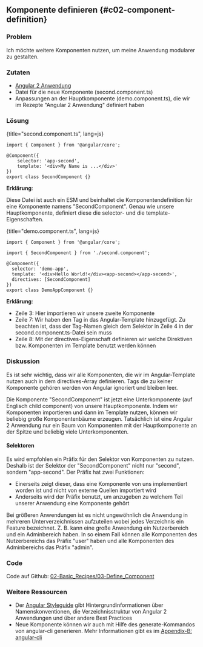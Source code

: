 ## Komponente definieren {#c02-component-definition}

### Problem

Ich möchte weitere Komponenten nutzen, um meine Anwendung modularer zu gestalten.

### Zutaten
* [Angular 2 Anwendung](#c02-angular-app)
* Datei für die neue Komponente (second.component.ts)
* Anpassungen an der Hauptkomponente (demo.component.ts), die wir im Rezepte "Angular 2 Anwendung" definiert haben

### Lösung

{title="second.component.ts", lang=js}
```
import { Component } from '@angular/core';

@Component({
    selector: 'app-second',
    template: '<div>My Name is ...</div>'
})
export class SecondComponent {}
```

__Erklärung__:

Diese Datei ist auch ein ESM und beinhaltet die Komponentendefinition für eine Komponente namens "SecondComponent".
Genau wie unsere Hauptkomponente, definiert diese die selector- und die template-Eigenschaften.

{title="demo.component.ts", lang=js}
```
import { Component } from '@angular/core';

import { SecondComponent } from './second.component';

@Component({
  selector: 'demo-app',
  template: '<div>Hello World!</div><app-second></app-second>',
  directives: [SecondComponent]
})
export class DemoAppComponent {}
```

__Erklärung__:

* Zeile 3: Hier importieren wir unsere zweite Komponente
* Zeile 7: Wir haben den Tag __<app-second></app-second>__ in das Angular-Template hinzugefügt. Zu beachten ist, dass der Tag-Namen gleich dem Selektor in Zeile 4 in der second.component.ts-Datei sein muss
* Zeile 8: Mit der directives-Eigenschaft definieren wir welche Direktiven bzw. Komponenten im Template benutzt werden können

### Diskussion

Es ist sehr wichtig, dass wir alle Komponenten, die wir im Angular-Template nutzen auch in dem directives-Array definieren.
Tags die zu keiner Komponente gehören werden von Angular ignoriert und bleiben leer.

Die Komponente "SecondComponent" ist jetzt eine Unterkomponente (auf Englisch child component) von unsere Hauptkomponente.
Indem wir Komponenten importieren und dann im Template nutzen, können wir beliebig große Komponentenbäume erzeugen.
Tatsächlich ist eine Angular 2 Anwendung nur ein Baum von Komponenten mit der Hauptkomponente an der Spitze und beliebig viele Unterkomponenten.

#### Selektoren

Es wird empfohlen ein Präfix für den Selektor von Komponenten zu nutzen.
Deshalb ist der Selektor der "SecondComponent" nicht nur "second", sondern "app-second".
Der Präfix hat zwei Funktionen:

* Einerseits zeigt dieser, dass eine Komponente von uns implementiert worden ist und nicht von externe Quellen importiert wird
* Anderseits wird der Präfix benutzt, um anzugeben zu welchem Teil unserer Anwendung eine Komponente gehört

Bei größeren Anwendungen ist es nicht ungewöhnlich die Anwendung in mehreren Unterverzeichnissen aufzuteilen wobei jedes Verzeichnis ein Feature bezeichnet.
Z. B. kann eine große Anwendung ein Nutzerbereich und ein Adminbereich haben.
In so einem Fall können alle Komponenten des Nutzerbereichs das Präfix "user" haben und alle Komponenten des Adminbereichs das Präfix "admin".

### Code

Code auf Github: [02-Basic\_Recipes/03-Define\_Component](https://github.com/jsperts/angular2_kochbuch_code/tree/master/02-Basic_Recipes/03-Define_Component)

### Weitere Ressourcen

* Der [Angular Styleguide](https://angular.io/styleguide) gibt Hintergrundinformationen über Namenskonventionen, die Verzeichnisstruktur von Angular 2 Anwendungen und über andere Best Practices
* Neue Komponente können wir auch mit Hilfe des generate-Kommandos von angular-cli generieren. Mehr Informationen gibt es im [Appendix-B: angular-cli](#appendix-b)

